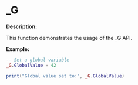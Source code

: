 # _G

**Description:**

This function demonstrates the usage of the _G API.

**Example:**

```lua
-- Set a global variable
_G.GlobalValue = 42

print("Global value set to:", _G.GlobalValue)
```
